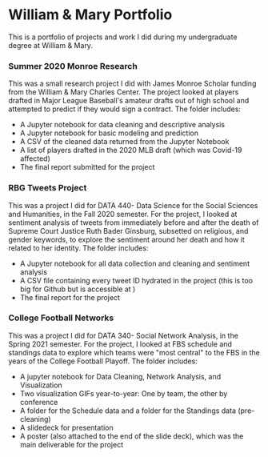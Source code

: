 # William & Mary Portfolio
This is a portfolio of projects and work I did during my undergraduate degree at William &amp; Mary.

### Summer 2020 Monroe Research  
This was a small research project I did with James Monroe Scholar funding from the William & Mary Charles Center. The project looked at players drafted in Major League Baseball's amateur drafts out of high school and attempted to predict if they would sign a contract. The folder includes:
- A Jupyter notebook for data cleaning and descriptive analysis  
- A Jupyter notebook for basic modeling and prediction  
- A CSV of the cleaned data returned from the Jupyter Notebook
- A list of players drafted in the 2020 MLB draft (which was Covid-19 affected)
- The final report submitted for the project  

### RBG Tweets Project
This was a project I did for DATA 440- Data Science for the Social Sciences and Humanities, in the Fall 2020 semester. For the project, I looked at sentiment analysis of tweets from immediately before and after the death of Supreme Court Justice Ruth Bader Ginsburg, subsetted on religious, and gender keywords, to explore the sentiment around her death and how it related to her identity. The folder includes:
- A Jupyter notebook for all  data collection and cleaning and sentiment analysis
- A CSV file containing every tweet ID hydrated in the project (this is too big for Github but is accessible at )
- The final report for the project

### College Football Networks
This was a project I did for DATA 340- Social Network Analysis, in the Spring 2021 semester. For the project, I looked at FBS schedule and standings data to explore which teams were "most central" to the FBS in the years of the College Football Playoff. The folder includes:
- A jupyter notebook for Data Cleaning, Network Analysis, and Visualization
- Two visualization GIFs year-to-year: One by team, the other by conference
- A folder for the Schedule data and a folder for the Standings data (pre-cleaning)
- A slidedeck for presentation
- A poster (also attached to the end of the slide deck), which was the main deliverable for the project
